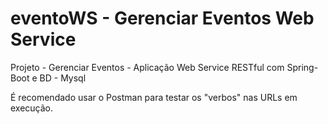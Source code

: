 # eventoWS - Gerenciar Eventos Web Service

Projeto - Gerenciar Eventos - Aplicação Web Service RESTful com Spring-Boot e BD - Mysql

É recomendado usar o Postman para testar os "verbos" nas URLs em execução.
